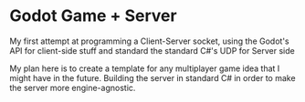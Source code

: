 # Godot Game + Server

My first attempt at programming a Client-Server socket, using the Godot's API for client-side stuff and standard the standard C#'s UDP for Server side

My plan here is to create a template for any multiplayer game idea that I might have in the future. Building the server in standard C# in order to make the server more engine-agnostic.
